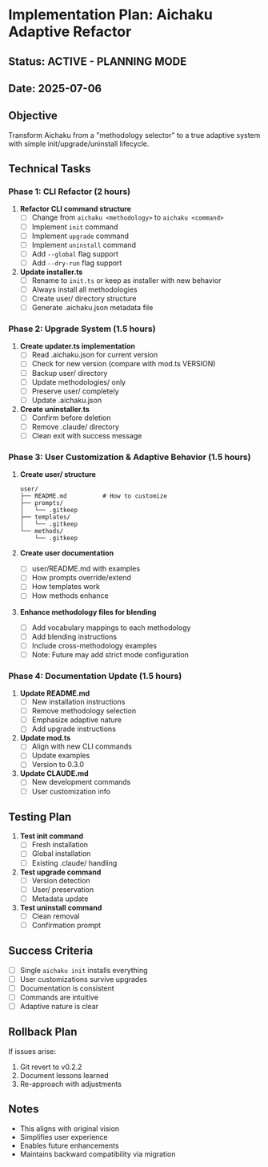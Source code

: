 # Implementation Plan: Aichaku Adaptive Refactor

## Status: ACTIVE - PLANNING MODE
## Date: 2025-07-06

## Objective

Transform Aichaku from a "methodology selector" to a true adaptive system with simple init/upgrade/uninstall lifecycle.

## Technical Tasks

### Phase 1: CLI Refactor (2 hours)

1. **Refactor CLI command structure**
   - [ ] Change from `aichaku <methodology>` to `aichaku <command>`
   - [ ] Implement `init` command
   - [ ] Implement `upgrade` command  
   - [ ] Implement `uninstall` command
   - [ ] Add `--global` flag support
   - [ ] Add `--dry-run` flag support

2. **Update installer.ts**
   - [ ] Rename to `init.ts` or keep as installer with new behavior
   - [ ] Always install all methodologies
   - [ ] Create user/ directory structure
   - [ ] Generate .aichaku.json metadata file

### Phase 2: Upgrade System (1.5 hours)

1. **Create updater.ts implementation**
   - [ ] Read .aichaku.json for current version
   - [ ] Check for new version (compare with mod.ts VERSION)
   - [ ] Backup user/ directory
   - [ ] Update methodologies/ only
   - [ ] Preserve user/ completely
   - [ ] Update .aichaku.json

2. **Create uninstaller.ts**
   - [ ] Confirm before deletion
   - [ ] Remove .claude/ directory
   - [ ] Clean exit with success message

### Phase 3: User Customization & Adaptive Behavior (1.5 hours)

1. **Create user/ structure**
   ```
   user/
   ├── README.md          # How to customize
   ├── prompts/          
   │   └── .gitkeep
   ├── templates/
   │   └── .gitkeep
   └── methods/
       └── .gitkeep
   ```

2. **Create user documentation**
   - [ ] user/README.md with examples
   - [ ] How prompts override/extend
   - [ ] How templates work
   - [ ] How methods enhance

3. **Enhance methodology files for blending**
   - [ ] Add vocabulary mappings to each methodology
   - [ ] Add blending instructions
   - [ ] Include cross-methodology examples
   - [ ] Note: Future may add strict mode configuration

### Phase 4: Documentation Update (1.5 hours)

1. **Update README.md**
   - [ ] New installation instructions
   - [ ] Remove methodology selection
   - [ ] Emphasize adaptive nature
   - [ ] Add upgrade instructions

2. **Update mod.ts**
   - [ ] Align with new CLI commands
   - [ ] Update examples
   - [ ] Version to 0.3.0

3. **Update CLAUDE.md**
   - [ ] New development commands
   - [ ] User customization info

## Testing Plan

1. **Test init command**
   - [ ] Fresh installation
   - [ ] Global installation
   - [ ] Existing .claude/ handling

2. **Test upgrade command**
   - [ ] Version detection
   - [ ] User/ preservation
   - [ ] Metadata update

3. **Test uninstall command**
   - [ ] Clean removal
   - [ ] Confirmation prompt

## Success Criteria

- [ ] Single `aichaku init` installs everything
- [ ] User customizations survive upgrades
- [ ] Documentation is consistent
- [ ] Commands are intuitive
- [ ] Adaptive nature is clear

## Rollback Plan

If issues arise:
1. Git revert to v0.2.2
2. Document lessons learned
3. Re-approach with adjustments

## Notes

- This aligns with original vision
- Simplifies user experience
- Enables future enhancements
- Maintains backward compatibility via migration
